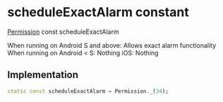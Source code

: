 


# scheduleExactAlarm constant







[Permission](../../zego_uikit_prebuilt_live_audio_room/Permission-class.md) const scheduleExactAlarm
  




<p>When running on Android S and above: Allows exact alarm functionality
When running on Android &lt; S: Nothing
iOS: Nothing</p>



## Implementation

```dart
static const scheduleExactAlarm = Permission._(34);
```







